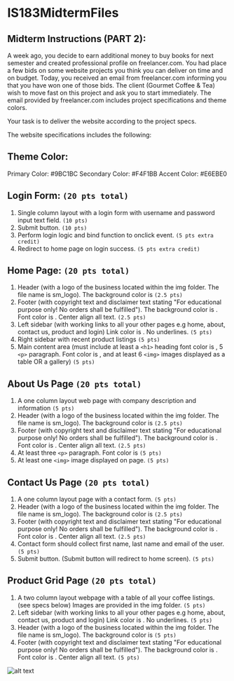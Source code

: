 # IS183MidtermFiles

## Midterm Instructions (PART 2): 
A week ago, you decide to earn additional money to buy books for next semester and created professional profile on freelancer.com. You had place a few bids on some website projects you think you can deliver on time and on budget. Today, you received an email from freelancer.com informing you that you have won one of those bids. The client (Gourmet Coffee & Tea) wish to move fast on this project and ask you to start immediately. The email provided by freelancer.com includes project specifications and theme colors. 

Your task is to deliver the website according to the project specs.


The website specifications includes the following:

## Theme Color:
Primary Color: #9BC1BC
Secondary Color: #F4F1BB
Accent Color: #E6EBE0

## Login Form: `(20 pts total)`
1. Single column layout with a login form with username and password input text field. `(10 pts)`
2. Submit button. `(10 pts)`
3. Perform login logic and bind function to onclick event. `(5 pts extra credit)`
4. Redirect to home page on login success. `(5 pts extra credit)`

## Home Page:  `(20 pts total)`
1. Header (with a logo of the business located within the img folder. The file name is sm_logo). The background color is <Primary Color>  `(2.5 pts)`
2. Footer (with copyright text and disclaimer text stating "For educational purpose only! No orders shall be fulfilled"). The background color is <Primary Color>. Font color is <Secondary Color>. Center align all text. `(2.5 pts)`
3. Left sidebar (with working links to all your other pages e.g home, about, contact us, product and login) Link color is <Secondary Color>. No underlines. `(5 pts)`
4. Right sidebar with recent product listings `(5 pts)`
5. Main content area (must include at least a `<h1>` heading font color is <Secondary Color>, 5 `<p>` paragraph. Font color is <Secondary Color>, and at least 6 `<img>` images displayed as a table OR a gallery) `(5 pts)`

## About Us Page  `(20 pts total)`
1. A one column layout web page with company description and information `(5 pts)`
2. Header (with a logo of the business located within the img folder. The file name is sm_logo). The background color is <Primary Color> `(2.5 pts)`
3. Footer (with copyright text and disclaimer text stating "For educational purpose only! No orders shall be fulfilled"). The background color is <Primary Color>. Font color is <Secondary Color>. Center align all text. `(2.5 pts)`
4. At least three `<p>` paragraph. Font color is <Accent Color> `(5 pts)`
5. At least one `<img>` image displayed on page.  `(5 pts)`

## Contact Us Page  `(20 pts total)`
1. A one column layout page with a contact form.  `(5 pts)`
2. Header (with a logo of the business located within the img folder. The file name is sm_logo). The background color is <Primary Color> `(2.5 pts)`
3. Footer (with copyright text and disclaimer text stating "For educational purpose only! No orders shall be fulfilled"). The background color is <Primary Color>. Font color is <Secondary Color>. Center align all text. `(2.5 pts)`
4. Contact form should collect first name, last name and email of the user. `(5 pts)`
5. Submit button. (Submit button will redirect to home screen). `(5 pts)`

## Product Grid Page  `(20 pts total)`
1. A two column layout webpage with a table of all your coffee listings. (see specs below) Images are provided in the img folder. `(5 pts)`
2. Left sidebar (with working links to all your other pages e.g home, about, contact us, product and login) Link color is <Secondary Color>. No underlines. `(5 pts)`
3. Header (with a logo of the business located within the img folder. The file name is sm_logo). The background color is <Primary Color> `(5 pts)`
4. Footer (with copyright text and disclaimer text stating "For educational purpose only! No orders shall be fulfilled"). The background color is <Primary Color>. Font color is <Secondary Color>. Center align all text. `(5 pts)`


![alt text](./img/product_grid_mockup.png)